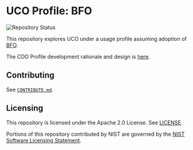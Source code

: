# UCO Profile: BFO

![Repository Status](https://img.shields.io/badge/-exploratory-informational)

This repository explores UCO under a usage profile assuming adoption of [BFO](https://github.com/BFO-ontology/BFO).

The CDO Profile development rationale and design is [here](https://cyberdomainontology.org/ontology/development/#profiles).


## Contributing

See [`CONTRIBUTE.md`](CONTRIBUTE.md).


## Licensing

This repository is licensed under the Apache 2.0 License.  See [LICENSE](LICENSE).

Portions of this repository contributed by NIST are governed by the [NIST Software Licensing Statement](THIRD_PARTY_LICENSES.md#nist-software-licensing-statement).
